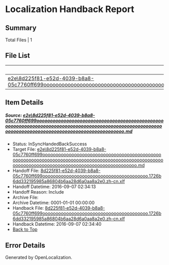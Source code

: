 # <a name='report-top'></a> Localization Handback Report

## Summary
 Total Files | 1

## File List
 Source File | Status | Details 
 ----------- | ------ | ------- 
 [e2e\8d225f81-e52d-4039-b8a8-05c7760ff699ooooooooooooooooooooooooooooooooooooooooooooooooooooooooooooooooooooooooooooooooooooooooooooooooooooooooooooooooooooooooooooooooooooooooooooooooooooo.md](https://github.com/OpenLocalizationTestOrg/ol-test0/blob/71bf09633c3c8018bafbc109e04e4abf3e556c83/e2e/8d225f81-e52d-4039-b8a8-05c7760ff699ooooooooooooooooooooooooooooooooooooooooooooooooooooooooooooooooooooooooooooooooooooooooooooooooooooooooooooooooooooooooooooooooooooooooooooooooooooo.md) | InSyncHandedBackSuccess | [Details](#dac8090e623f184010cc0a446ec7b67ac9e9e2851)

## Item Details
##### <a name='dac8090e623f184010cc0a446ec7b67ac9e9e2851'></a> Source: [e2e\8d225f81-e52d-4039-b8a8-05c7760ff699ooooooooooooooooooooooooooooooooooooooooooooooooooooooooooooooooooooooooooooooooooooooooooooooooooooooooooooooooooooooooooooooooooooooooooooooooooooo.md](https://github.com/OpenLocalizationTestOrg/ol-test0/blob/71bf09633c3c8018bafbc109e04e4abf3e556c83/e2e/8d225f81-e52d-4039-b8a8-05c7760ff699ooooooooooooooooooooooooooooooooooooooooooooooooooooooooooooooooooooooooooooooooooooooooooooooooooooooooooooooooooooooooooooooooooooooooooooooooooooo.md)
* Status: InSyncHandedBackSuccess
* Target File: [e2e\8d225f81-e52d-4039-b8a8-05c7760ff699ooooooooooooooooooooooooooooooooooooooooooooooooooooooooooooooooooooooooooooooooooooooooooooooooooooooooooooooooooooooooooooooooooooooooooooooooooooo.md](https://github.com/OpenLocalizationTestOrg/ol-test0-zhcn/blob/914aa70ce9ab45d149a5a805c10ce08f9b437d90/e2e/8d225f81-e52d-4039-b8a8-05c7760ff699ooooooooooooooooooooooooooooooooooooooooooooooooooooooooooooooooooooooooooooooooooooooooooooooooooooooooooooooooooooooooooooooooooooooooooooooooooooo.md)
* Handoff File: [8d225f81-e52d-4039-b8a8-05c7760ff699oooooooooooooooooooooooooooooooooooooooo.1726b6dd332195985a86804b6aa28d6a0aa8a2e0.zh-cn.xlf](https://github.com/OpenLocalizationTestOrg/ol-test0-handoff/blob/8c958f84ebcadb133d3672c9300a74bf11cdb9f6/ol-handoff/OpenLocalizationTestOrg/ol-test0-zhcn/ci/ht/8d225f81-e52d-4039-b8a8-05c7760ff699oooooooooooooooooooooooooooooooooooooooo.1726b6dd332195985a86804b6aa28d6a0aa8a2e0.zh-cn.xlf)
* Handoff Datetime: 2016-09-07 02:34:13
* Handoff Reason: Include
* Archive File: 
* Archive Datetime: 0001-01-01 00:00:00
* Handback File: [8d225f81-e52d-4039-b8a8-05c7760ff699oooooooooooooooooooooooooooooooooooooooo.1726b6dd332195985a86804b6aa28d6a0aa8a2e0.zh-cn.xlf](https://github.com/OpenLocalizationTestOrg/ol-test0-handback/blob/fd64219e2c6ee767533468cf3e8173a752236108/ol-handback/OpenLocalizationTestOrg/ol-test0-zhcn/ci/ht/8d225f81-e52d-4039-b8a8-05c7760ff699oooooooooooooooooooooooooooooooooooooooo.1726b6dd332195985a86804b6aa28d6a0aa8a2e0.zh-cn.xlf)
* Handback Datetime: 2016-09-07 02:34:40
* [Back to Top](#report-top)


## Error Details

Generated by OpenLocalization.
